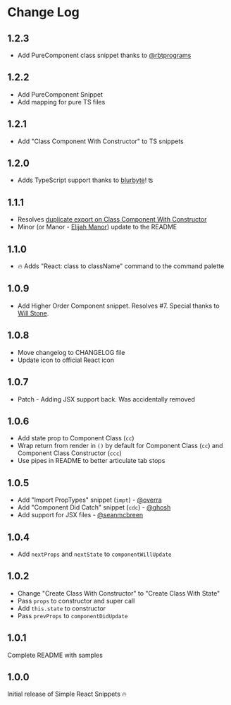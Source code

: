 # Change Log

## 1.2.3

- Add PureComponent class snippet thanks to [@rbtprograms](https://github.com/rbtprograms)

## 1.2.2

- Add PureComponent Snippet
- Add mapping for pure TS files

## 1.2.1

- Add "Class Component With Constructor" to TS snippets

## 1.2.0

- Adds TypeScript support thanks to [blurbyte](https://github.com/blurbyte)! ʦ

## 1.1.1

- Resolves [duplicate export on Class Component With Constructor](https://github.com/burkeholland/simple-react-snippets/issues/9)
- Minor (or Manor - [Elijah Manor](https://twitter.com/elijahmanor)) update to the README

## 1.1.0

- 🔥 Adds "React: class to className" command to the command palette

## 1.0.9

- Add Higher Order Component snippet. Resolves #7. Special thanks to
  [Will Stone](https://github.com/will-stone).

## 1.0.8

- Move changelog to CHANGELOG file
- Update icon to official React icon

## 1.0.7

- Patch - Adding JSX support back. Was accidentally removed

## 1.0.6

- Add state prop to Component Class (`cc`)
- Wrap return from render in `()` by default for Component Class (`cc`) and
  Component Class Constructor (`ccc`)
- Use pipes in README to better articulate tab stops

## 1.0.5

- Add "Import PropTypes" snippet (`impt`) - [@overra](https://github.com/overra)
- Add "Component Did Catch" snippet (`cdc`) - [@ghosh](https://github.com/ghosh)
- Add support for JSX files - [@seanmcbreen](https://github.com/seanmcbreen)

## 1.0.4

- Add `nextProps` and `nextState` to `componentWillUpdate`

## 1.0.2

- Change "Create Class With Constructor" to "Create Class With State"
- Pass `props` to constructor and super call
- Add `this.state` to constructor
- Pass `prevProps` to `componentDidUpdate`

## 1.0.1

Complete README with samples

## 1.0.0

Initial release of Simple React Snippets 🔥
